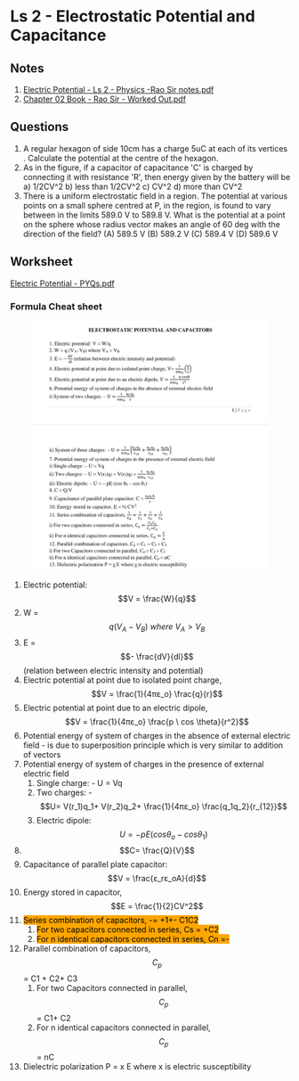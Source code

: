# Ls 2 - Electrostatic Potential and Capacitance

## Notes

1. [Electric Potential - Ls 2 - Physics -Rao Sir notes.pdf](https://drive.google.com/file/d/1Tn4DNhD98rr3Mw0urekx2Fz\_KbbT7F9Q/view?usp=drive\_link)
2. [Chapter 02 Book - Rao Sir - Worked Out.pdf](https://drive.google.com/file/d/1TyJ30pi-AmrEuKONVO8EEHo8p1HfGyjo/view?usp=drive\_link)

## Questions
1. A regular hexagon of side 10cm has a charge 5uC at each of its vertices . Calculate the potential at the centre of the hexagon.
2. As in the figure, if a capacitor of capacitance 'C' is charged by connecting it with resistance 'R', then energy given by the battery will be 
   a) 1/2CV^2 
   b) less than 1/2CV^2 
   c) CV^2 
   d) more than CV^2
3. There is a uniform electrostatic field in a region. The potential at various points on a small sphere centred at P, in the region, is found to vary between in the limits 589.0 V to 589.8 V. What is the potential at a point on the sphere whose radius vector makes an angle of 60 deg with the direction of the field?
   (A) 589.5 V
   (B) 589.2 V
   (C) 589.4 V
   (D) 589.6 V

## Worksheet

[Electric Potential - PYQs.pdf](https://drive.google.com/open?id=1Tz1-IzpYjlP3zAp6BCWe8lbtCpm0n8GE\&usp=drive\_fs)

### Formula Cheat sheet

<figure><img src="../../../../.gitbook/assets/Electrostatic Potential - Ls 2 - Physics - 12 A - Formula CheatSheet.jpg" alt=""><figcaption></figcaption></figure>

1. Electric potential: $$V = \frac{W}{q}$$
2. W = $$q (V_A-V_B) \ where \ V_A > V_B$$
3. E = $$- \frac{dV}{dl}$$ (relation between electric intensity and potential)
4. Electric potential at point due to isolated point charge, $$V = \frac{1}{4πε_o} \frac{q}{r}$$
5. Electric potential at point due to an electric dipole, $$V = \frac{1}{4πε_o} \frac{p \ cos \theta}{r^2}$$
6. Potential energy of system of charges in the absence of external electric field - is due to superposition principle which is very similar to addition of vectors
7. Potential energy of system of charges in the presence of external electric field
   1. Single charge: - U = Vq
   2. Two charges: -$$U= V(r_1)q_1+ V(r_2)q_2+ \frac{1}{4πε_o} \frac{q_1q_2}{r_{12}}$$
   3. Electric dipole: $$U =- pE (cos θ_o-cos θ_1)$$
8. $$C= \frac{Q}{V}$$
9. Capacitance of parallel plate capacitor: $$V = \frac{ε_rε_oA}{d}$$
10. Energy stored in capacitor, $$E = \frac{1}{2}CV^2$$
11. <mark style="background-color:orange;">Series combination of capacitors, -= +1+- C1C2</mark>
    1. <mark style="background-color:orange;">For two capacitors connected in series, Cs = +C2</mark>
    2. <mark style="background-color:orange;">For n identical capacitors connected in series, Cn =-</mark>
12. Parallel combination of capacitors, $$C_p$$ = C1 + C2+ C3
    1. For two Capacitors connected in parallel, $$C_p$$ = C1+ C2
    2. For n identical capacitors connected in parallel, $$C_p$$ = nC
13. Dielectric polarization P = x E where x is electric susceptibility
